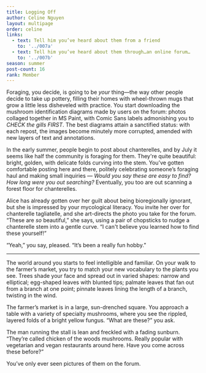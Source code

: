 ```yaml
---
title: Logging Off
author: Celine Nguyen
layout: multipage
order: celine
links:
  - text: Tell him you’ve heard about them from a friend
    to: '../007a'
  - text: Tell him you’ve heard about them through…an online forum…
    to: '../007b'
season: summer
post-count: 16
rank: Member
---
```


Foraging, you decide, is going to be *your* thing—the way other people decide to take up pottery, filling their homes with wheel-thrown mugs that grow a little less disheveled with practice. You start downloading the mushroom identification diagrams made by users on the forum: photos collaged together in MS Paint, with Comic Sans labels admonishing you to *CHECK the gills FIRST*. The best diagrams attain a sanctified status: with each repost, the images become minutely more corrupted, amended with new layers of text and annotations.

In the early summer, people begin to post about chanterelles, and by July it seems like half the community is foraging for them. They're quite beautiful: bright, golden, with delicate folds curving into the stem. You’ve gotten comfortable posting here and there, politely celebrating someone’s foraging haul and making small inquiries — *Would you say these are easy to find? How long were you out searching?* Eventually, you too are out scanning a forest floor for chanterelles.

Alice has already gotten over her guilt about being bioregionally ignorant, but she is impressed by your mycological literacy. You invite her over for chanterelle tagliatelle, and she art-directs the photo you take for the forum. “These are *so* beautiful,” she says, using a pair of chopsticks to nudge a chanterelle stem into a gentle curve. “I can't believe you learned how to find these yourself!”

“Yeah,” you say, pleased. “It’s been a really fun hobby.”

---

The world around you starts to feel intelligible and familiar. On your walk to the farmer’s market, you try to match your new vocabulary to the plants you see. Trees shade your face and spread out in varied shapes: narrow and elliptical; egg-shaped leaves with blunted tips; palmate leaves that fan out from a branch at one point; pinnate leaves lining the length of a branch, twisting in the wind.

The farmer’s market is in a large, sun-drenched square. You approach a table with a variety of specialty mushrooms, where you see the rippled, layered folds of a bright yellow fungus. “What are these?” you ask.

The man running the stall is lean and freckled with a fading sunburn. “They’re called chicken of the woods mushrooms. Really popular with vegetarian and vegan restaurants around here. Have you come across these before?”

You’ve only ever seen pictures of them on the forum.
